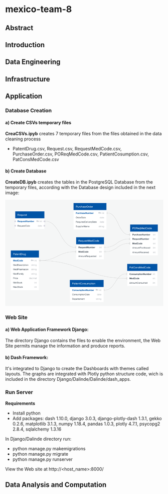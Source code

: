 # mexico-team-8
## Abstract
## Introduction
## Data Engineering
## Infrastructure
## Application
### Database Creation
#### a) Create CSVs temporary files

**CreaCSVs.ipyb** creates 7 temporary files from the files obtained in the data cleaning process
- PatentDrug.csv, Request.csv, RequestMedCode.csv, PurchaseOrder.csv, POReqMedCode.csv, PatientCosumption.csv, PatConsMedCode.csv

#### b) Create Database

**CreateDB.ipyb** creates the tables in the PostgreSQL Database from the temporary files, according with the Database design included in the next image:

![alt text](CreateCSVsDB/DB%20design.png "Database")

### Web Site
#### a) Web Application Framework Django:
The directory Django contains the files to enable the environment, the Web Site permits manage the information and produce reports.

#### b) Dash Framework:
It's integrated to Django to create the Dashboards with themes called layouts. The graphs are integrated with Plotly python structure code, wich is included in the directory Django/Dalinde/Dalinde/dash_apps.

### Run Server

**Requirements**
- Install python
- Add packages: dash 1.10.0, django 3.0.3, django-plotly-dash 1.3.1, gekko 0.2.6, matplotlib 3.1.3, numpy                1.18.4, pandas 1.0.3, plotly 4.7.1, psycopg2 2.8.4, sqlalchemy 1.3.16

In Django/Dalinde directory run:
- python manage.py makemigrations
- python manage.py migrate
- python manage.py runserver

View the Web site at http://<host_name>:8000/

## Data Analysis and Computation
